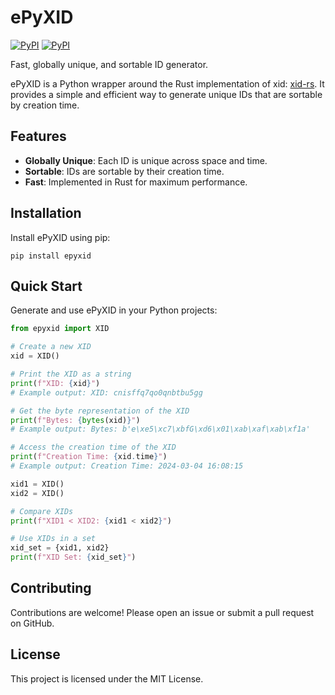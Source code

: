 # ePyXID

[![PyPI](https://img.shields.io/pypi/v/epyxid.svg)](https://pypi.python.org/pypi/epyxid)
[![PyPI](https://img.shields.io/pypi/dm/epyxid.svg)](https://pypi.python.org/pypi/epyxid)

Fast, globally unique, and sortable ID generator.

ePyXID is a Python wrapper around the Rust implementation of xid: [xid-rs](https://github.com/kazk/xid-rs). It provides a simple and efficient way to generate unique IDs that are sortable by creation time.

## Features

- **Globally Unique**: Each ID is unique across space and time.
- **Sortable**: IDs are sortable by their creation time.
- **Fast**: Implemented in Rust for maximum performance.

## Installation

Install ePyXID using pip:

```shell
pip install epyxid
```

## Quick Start

Generate and use ePyXID in your Python projects:

```python
from epyxid import XID

# Create a new XID
xid = XID()

# Print the XID as a string
print(f"XID: {xid}")
# Example output: XID: cnisffq7qo0qnbtbu5gg

# Get the byte representation of the XID
print(f"Bytes: {bytes(xid)}")
# Example output: Bytes: b'e\xe5\xc7\xbfG\xd6\x01\xab\xaf\xab\xf1a'

# Access the creation time of the XID
print(f"Creation Time: {xid.time}")
# Example output: Creation Time: 2024-03-04 16:08:15

xid1 = XID()
xid2 = XID()

# Compare XIDs
print(f"XID1 < XID2: {xid1 < xid2}")

# Use XIDs in a set
xid_set = {xid1, xid2}
print(f"XID Set: {xid_set}")
```

## Contributing

Contributions are welcome! Please open an issue or submit a pull request on GitHub.

## License

This project is licensed under the MIT License.
